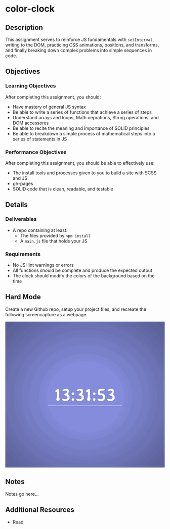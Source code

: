 # color-clock

## Description

This assignment serves to reinforce JS fundamentals with `setInterval`, writing to the DOM, practicing CSS animations, positions, and transforms, and finally breaking down complex problems into simple sequences in code.

## Objectives

### Learning Objectives

After completing this assignment, you should:

* Have mastery of general JS syntax
* Be able to write a series of functions that achieve a series of steps
* Understand arrays and loops, Math oeprations, Stirng operations, and DOM accessores
* Be able to recite the meaning and importance of SOLID principles
* Be able to breakdown a simple process of mathematical steps into a series of statements in JS

### Performance Objectives

After completing this assignment, you should be able to effectively use:

* The install tools and processes given to you to build a site with SCSS and JS
* gh-pages
* SOLID code that is clean, readable, and testable

## Details

### Deliverables

* A repo containing at least:
    * The files provided by `npm install`
    * A `main.js` file that holds your JS

### Requirements

* No JSHint warnings or errors
* All functions should be complete and produce the expected output
* The clock should modify the colors of the background based on the time

## Hard Mode

Create a new Github repo, setup your project files, and recreate the following screencapture as a webpage.

![](./clock.gif)

## Notes

Notes go here...

## Additional Resources

* Read []()
